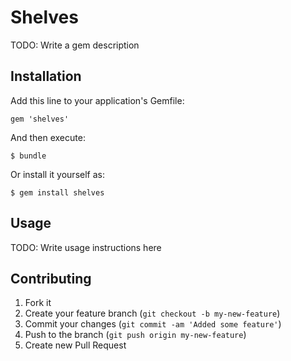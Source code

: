 # Shelves

TODO: Write a gem description

## Installation

Add this line to your application's Gemfile:

    gem 'shelves'

And then execute:

    $ bundle

Or install it yourself as:

    $ gem install shelves

## Usage

TODO: Write usage instructions here

## Contributing

1. Fork it
2. Create your feature branch (`git checkout -b my-new-feature`)
3. Commit your changes (`git commit -am 'Added some feature'`)
4. Push to the branch (`git push origin my-new-feature`)
5. Create new Pull Request
